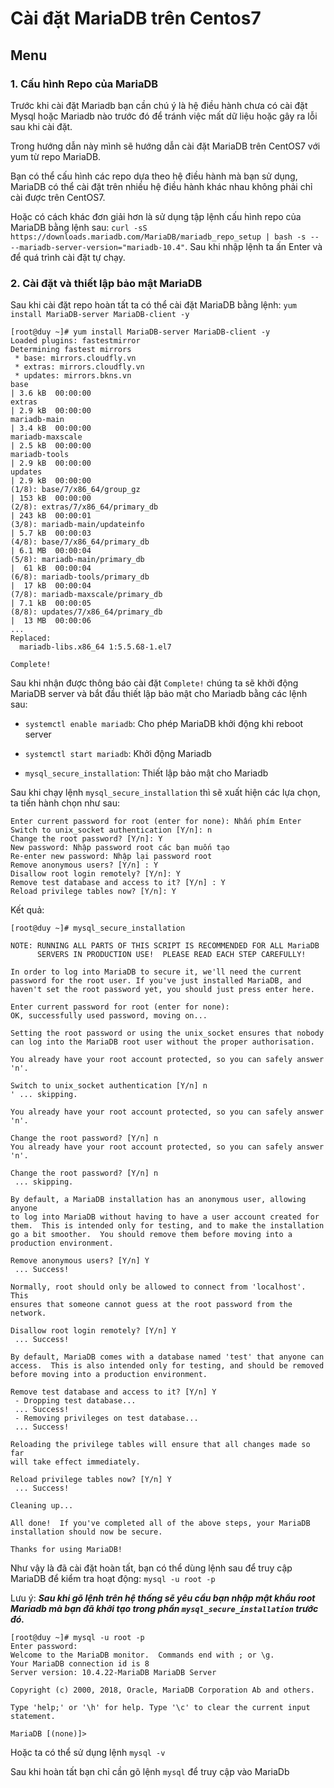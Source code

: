 ﻿# Cài đặt MariaDB trên Centos7
## Menu






### 1. Cấu hình Repo của MariaDB
Trước khi cài đặt Mariadb bạn cần chú ý là hệ điều hành chưa có cài đặt Mysql hoặc Mariadb nào trước đó để tránh việc mất dữ liệu hoặc gây ra lỗi sau khi cài đặt.

Trong hướng dẫn này mình sẽ hướng dẫn cài đặt MariaDB trên CentOS7 với yum từ repo MariaDB.

Bạn có thể cấu hình các repo dựa theo hệ điều hành mà bạn sử dụng, MariaDB có thể cài đặt trên nhiều hệ điều hành khác nhau không phải chỉ cài được trên CentOS7.

Hoặc có cách khác đơn giải hơn là sử dụng tập lệnh cấu hình repo của MariaDB bằng lệnh sau: `curl -sS https://downloads.mariadb.com/MariaDB/mariadb_repo_setup | bash -s -- --mariadb-server-version="mariadb-10.4"`. Sau khi nhập lệnh ta ấn Enter và để quá trình cài đặt tự chạy. 

### 2. Cài đặt và thiết lập bảo mật MariaDB
Sau khi cài đặt repo hoàn tất ta có thể cài đặt MariaDB bằng lệnh: `yum install MariaDB-server MariaDB-client -y`

```
[root@duy ~]# yum install MariaDB-server MariaDB-client -y
Loaded plugins: fastestmirror
Determining fastest mirrors
 * base: mirrors.cloudfly.vn
 * extras: mirrors.cloudfly.vn
 * updates: mirrors.bkns.vn
base                                                                                                                                   | 3.6 kB  00:00:00
extras                                                                                                                                 | 2.9 kB  00:00:00
mariadb-main                                                                                                                           | 3.4 kB  00:00:00
mariadb-maxscale                                                                                                                       | 2.5 kB  00:00:00
mariadb-tools                                                                                                                          | 2.9 kB  00:00:00
updates                                                                                                                                | 2.9 kB  00:00:00
(1/8): base/7/x86_64/group_gz                                                                                                          | 153 kB  00:00:00
(2/8): extras/7/x86_64/primary_db                                                                                                      | 243 kB  00:00:01
(3/8): mariadb-main/updateinfo                                                                                                         | 5.7 kB  00:00:03
(4/8): base/7/x86_64/primary_db                                                                                                        | 6.1 MB  00:00:04
(5/8): mariadb-main/primary_db                                                                                                         |  61 kB  00:00:04
(6/8): mariadb-tools/primary_db                                                                                                        |  17 kB  00:00:04
(7/8): mariadb-maxscale/primary_db                                                                                                     | 7.1 kB  00:00:05
(8/8): updates/7/x86_64/primary_db                                                                                                     |  13 MB  00:00:06
...
Replaced:
  mariadb-libs.x86_64 1:5.5.68-1.el7

Complete!
```
Sau khi nhận được thông báo cài đặt `Complete!` chúng ta sẽ khởi động MariaDB server và bắt đầu thiết lập bảo mật  cho Mariadb bằng các lệnh sau:
- `systemctl enable mariadb`: Cho phép MariaDB khởi động khi reboot server

- `systemctl start mariadb`: Khởi động Mariadb

- `mysql_secure_installation`: Thiết lập bảo mật cho Mariadb

Sau khi chạy lệnh `mysql_secure_installation` thì sẽ xuất hiện các lựa chọn, ta tiến hành chọn như sau:
```
Enter current password for root (enter for none): Nhấn phím Enter
Switch to unix_socket authentication [Y/n]: n
Change the root password? [Y/n]: Y
New password: Nhập password root các bạn muốn tạo
Re-enter new password: Nhập lại password root
Remove anonymous users? [Y/n] : Y
Disallow root login remotely? [Y/n]: Y
Remove test database and access to it? [Y/n] : Y
Reload privilege tables now? [Y/n]: Y
```
Kết quả:
```
[root@duy ~]# mysql_secure_installation

NOTE: RUNNING ALL PARTS OF THIS SCRIPT IS RECOMMENDED FOR ALL MariaDB
      SERVERS IN PRODUCTION USE!  PLEASE READ EACH STEP CAREFULLY!

In order to log into MariaDB to secure it, we'll need the current
password for the root user. If you've just installed MariaDB, and
haven't set the root password yet, you should just press enter here.

Enter current password for root (enter for none):
OK, successfully used password, moving on...

Setting the root password or using the unix_socket ensures that nobody
can log into the MariaDB root user without the proper authorisation.

You already have your root account protected, so you can safely answer 'n'.

Switch to unix_socket authentication [Y/n] n
' ... skipping.

You already have your root account protected, so you can safely answer 'n'.

Change the root password? [Y/n] n
You already have your root account protected, so you can safely answer 'n'.

Change the root password? [Y/n] n
 ... skipping.

By default, a MariaDB installation has an anonymous user, allowing anyone
to log into MariaDB without having to have a user account created for
them.  This is intended only for testing, and to make the installation
go a bit smoother.  You should remove them before moving into a
production environment.

Remove anonymous users? [Y/n] Y
 ... Success!

Normally, root should only be allowed to connect from 'localhost'.  This
ensures that someone cannot guess at the root password from the network.

Disallow root login remotely? [Y/n] Y
 ... Success!

By default, MariaDB comes with a database named 'test' that anyone can
access.  This is also intended only for testing, and should be removed
before moving into a production environment.

Remove test database and access to it? [Y/n] Y
 - Dropping test database...
 ... Success!
 - Removing privileges on test database...
 ... Success!

Reloading the privilege tables will ensure that all changes made so far
will take effect immediately.

Reload privilege tables now? [Y/n] Y
 ... Success!

Cleaning up...

All done!  If you've completed all of the above steps, your MariaDB
installation should now be secure.

Thanks for using MariaDB!
```

Như vậy là đã cài đặt hoàn tất, bạn có thể dùng lệnh sau để truy cập MariaDB để kiểm tra hoạt động: `mysql -u root -p`

Lưu ý: ***Sau khi gõ lệnh trên hệ thống sẽ yêu cầu bạn nhập mật khẩu root Mariadb mà bạn đã khởi tạo trong phần `mysql_secure_installation` trước đó.***
```
[root@duy ~]# mysql -u root -p
Enter password:
Welcome to the MariaDB monitor.  Commands end with ; or \g.
Your MariaDB connection id is 8
Server version: 10.4.22-MariaDB MariaDB Server

Copyright (c) 2000, 2018, Oracle, MariaDB Corporation Ab and others.

Type 'help;' or '\h' for help. Type '\c' to clear the current input statement.

MariaDB [(none)]> 
```
Hoặc ta có thể sử dụng lệnh `mysql -v`

Sau khi hoàn tất bạn chỉ cần gõ lệnh `mysql` để truy cập vào MariaDb
